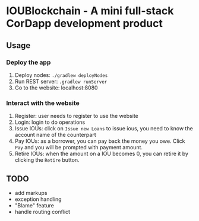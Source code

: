 # IOUBlockchain - A mini full-stack CorDapp development product

## Usage

### Deploy the app
1. Deploy nodes: `./gradlew deployNodes`
2. Run REST server: `.gradlew runServer`
3. Go to the website: localhost:8080

### Interact with the website
1. Register: user needs to register to use the website
2. Login: login to do operations
3. Issue IOUs: click on `Issue new Loans` to issue ious, you need to know the account name of the counterpart
4. Pay IOUs: as a borrower, you can pay back the money you owe. Click `Pay` and you will be prompted with payment amount.
5. Retire IOUs: when the amount on a IOU becomes 0, you can retire it by clicking the `Retire` button.


## TODO
* add markups
* exception handling
* "Blame" feature
* handle routing conflict
